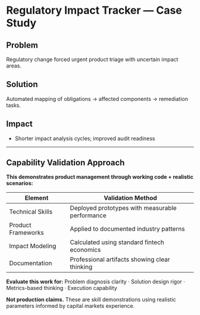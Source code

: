 # Regulatory Impact Tracker — Case Study

## Problem
Regulatory change forced urgent product triage with uncertain impact areas.

## Solution
Automated mapping of obligations → affected components → remediation tasks.

## Impact
- Shorter impact analysis cycles; improved audit readiness

---

## Capability Validation Approach

**This demonstrates product management through working code + realistic scenarios:**

| Element | Validation Method |
|---------|------------------|
| Technical Skills | Deployed prototypes with measurable performance |
| Product Frameworks | Applied to documented industry patterns |
| Impact Modeling | Calculated using standard fintech economics |
| Documentation | Professional artifacts showing clear thinking |

**Evaluate this work for:** Problem diagnosis clarity · Solution design rigor · Metrics-based thinking · Execution capability

**Not production claims.** These are skill demonstrations using realistic parameters informed by capital markets experience.